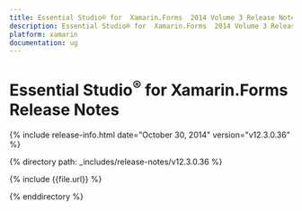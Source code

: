 ```yaml
---
title: Essential Studio® for  Xamarin.Forms  2014 Volume 3 Release Notes  
description: Essential Studio® for  Xamarin.Forms  2014 Volume 3 Release Notes  
platform: xamarin
documentation: ug
---
```


# Essential Studio<sup>®</sup> for  Xamarin.Forms  Release Notes  

{% include release-info.html date="October 30, 2014"  version="v12.3.0.36" %} 


{% directory path: _includes/release-notes/v12.3.0.36 %}

{% include {{file.url}} %}

{% enddirectory %}
